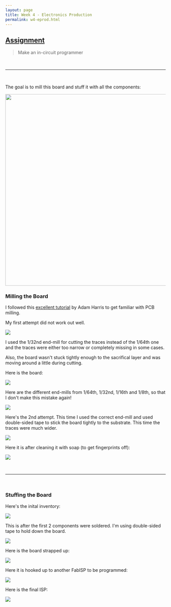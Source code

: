 ```yaml
---
layout: page
title: Week 4 - Electronics Production
permalink: w4-eprod.html
---
```


## [Assignment](http://academy.cba.mit.edu/classes/electronics_production/index.html)

> Make an in-circuit programmer

&nbsp;

---

&nbsp;

The goal is to mill this board and stuff it with all the components:
 
<img src="images/w4-hello-isp.png" height="600"/>


### Milling the Board

I followed this [excellent tutorial](https://www.youtube.com/watch?v=jkLJI8L7TUs&feature=youtu.be) by Adam Harris to get familiar with PCB milling.

My first attempt did not work out well. 

<img src="images/eprod-wrong-milling-process.jpg"/>

I used the 1/32nd end-mill for cutting the traces instead of the 1/64th one and the traces were either too narrow or 
completely missing in some cases. 

Also, the board wasn't stuck tightly enough to the sacrifical layer and was moving around a little during cutting. 

Here is the board:

<img src="images/eprod-wrong-milling-result.jpg"/>

Here are the different end-mills from 1/64th, 1/32nd, 1/16th and 1/8th, so that I don't make this mistake again!

<img src="images/eprod-end-mills.jpg"/>

Here's the 2nd attempt. This time I used the correct end-mill and used double-sided tape to stick the board tightly to the substrate.
This time the traces were much wider. 

<img src="images/eprod-2nd-attempt.jpg"/>

Here it is after cleaning it with soap (to get fingerprints off):

<img src="images/eprod-2nd-result.jpg"/>

&nbsp;

---

&nbsp;


### Stuffing the Board

Here's the inital inventory:

<img src="images/eprod-inventory.jpg"/>

This is after the first 2 components were soldered. I'm using double-sided tape to hold down the board. 

<img src="images/eprod-stuffing.jpg"/>

Here is the board strapped up: 

<img src="images/eprod-magnifying.jpg"/>

Here it is hooked up to another FabISP to be programmed: 

<img src="images/eprod-programming.jpg"/>

Here is the final ISP:

<img src="images/fabisp.jpg"/>
